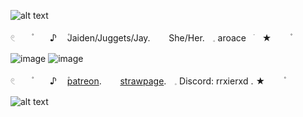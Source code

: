 
![alt text](https://64.media.tumblr.com/b3ee87f4c8ed6dfdc63743d4b661556e/9ccc9e50117fbf7a-c6/s500x750/c13faf7e47bcf2cec2effcc8f41f063263b7eccb.pnj)



𓏲ㅤㅤ۫ㅤㅤ ♪ ㅤ۫Jaiden/Juggets/Jay.ㅤ ㅤShe/Her.ㅤ𓈒 aroaceㅤׂㅤ★ㅤ ㅤ۫ㅤ

![image](https://encrypted-tbn0.gstatic.com/images?q=tbn:ANd9GcT1C1bIRWVvshWV3E9TXbKQ5ap4De8vLNz-8w&s)     ![image](https://encrypted-tbn0.gstatic.com/images?q=tbn:ANd9GcT2bNIP7KeGGGm978_N0M1TNrupE5GkHVquhw&s)

𓏲ㅤㅤ۫ㅤㅤ ♪ ㅤ۫[patreon](https://www.patreon.com/c/0_0zz/about).ㅤ ㅤ[strawpage](https://aroacebird.straw.page).ㅤ𓈒 Discord: rrxierxd .  ★ㅤ ㅤ۫ㅤ  


![alt text](https://64.media.tumblr.com/b3ee87f4c8ed6dfdc63743d4b661556e/9ccc9e50117fbf7a-c6/s500x750/c13faf7e47bcf2cec2effcc8f41f063263b7eccb.pnj)
